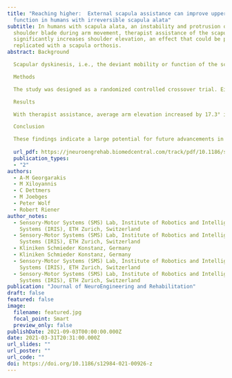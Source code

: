```yaml
---
title: "Reaching higher:  External scapula assistance can improve upper limb
  function in humans with irreversible scapula alata"
subtitle: In humans with scapula alata, an instability and protrusion of the
  shoulder blade during arm movement, therapist assistance of the scapula alone
  significantly increases shoulder elevation, an effect that could be partially
  replicated with a scapula orthosis.
abstract: Background

  Scapular dyskinesis, i.e., the deviant mobility or function of the scapula, hampers upper limb function in daily life. A typical sign of scapular dyskinesis is a scapula alata—a protrusion of the shoulder blade during arm elevation. While some reversible causes of scapula alata can be treated with therapy, other, irreversible causes require invasive surgical interventions. When surgery is not an option, however, severe limitations arise as standard approaches for assisting the scapula in daily life do not exist. The aim of this study was to quantify functional improvements when external, i.e., non-invasive, scapula assistance is provided.

  Methods

  The study was designed as a randomized controlled crossover trial. Eight participants with a scapula alata due to muscular dystrophy performed arm elevations in shoulder flexion and abduction while unassisted (baseline), externally assisted by a trained therapist, and externally assisted by a novel, textile-based scapula orthosis.

  Results

  With therapist assistance, average arm elevation increased by 17.3° in flexion (p < 0.001, 95% confidence interval of the mean CI95%=[9.8∘,24.9∘]), and by 11.2° in abduction (p < 0.01, CI95%=[4.7∘,17.7∘]), constituting the potential of external scapula assistance. With orthosis assistance, average arm elevation increased by 6.2° in flexion (CI95%=[0.4∘,11.9∘]) and by 5.8° in abduction (CI95%=[3.0∘,8.5∘]). Remarkably, in three participants, the orthosis was at least as effective as the therapist. Moreover, orthosis assistance reduced average perceived exertion by 1.25 points (Borg Scale) when elevating a filled bottle during a simulated daily living task.

  Conclusion

  These findings indicate a large potential for future advancements in orthotics. Already now, the textile-based scapula orthosis presented here is a feasible tool for leveraging the benefits of external scapula assistance when a therapist is unavailable, as encountered in daily life scenarios.
  
  url_pdf: https://jneuroengrehab.biomedcentral.com/track/pdf/10.1186/s12984-021-00926-z.pdf
  publication_types:
  - "2"
authors:
  - A-M Georgarakis
  - M Xiloyannis
  - C Dettmers
  - M Joebges
  - Peter Wolf
  - Robert Riener
author_notes:
  - Sensory-Motor Systems (SMS) Lab, Institute of Robotics and Intelligent
    Systems (IRIS), ETH Zurich, Switzerland
  - Sensory-Motor Systems (SMS) Lab, Institute of Robotics and Intelligent
    Systems (IRIS), ETH Zurich, Switzerland
  - Kliniken Schmieder Konstanz, Germany
  - Kliniken Schmieder Konstanz, Germany
  - Sensory-Motor Systems (SMS) Lab, Institute of Robotics and Intelligent
    Systems (IRIS), ETH Zurich, Switzerland
  - Sensory-Motor Systems (SMS) Lab, Institute of Robotics and Intelligent
    Systems (IRIS), ETH Zurich, Switzerland
publication: "Journal of NeuroEngineering and Rehabilitation"
draft: false
featured: false
image:
  filename: featured.jpg
  focal_point: Smart
  preview_only: false
publishDate: 2021-09-03T00:00:00.000Z
date: 2021-03-31T20:31:00.000Z
url_slides: ""
url_poster: ""
url_code: ""
doi: https://doi.org/10.1186/s12984-021-00926-z
---
```

